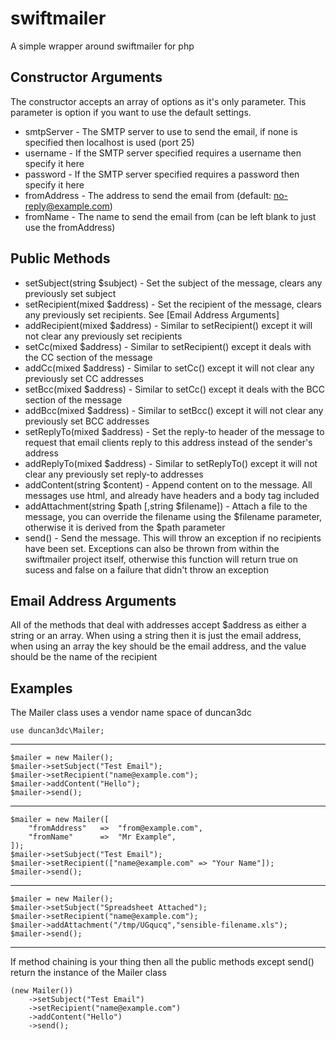swiftmailer
===========

A simple wrapper around swiftmailer for php


Constructor Arguments
---------------------
The constructor accepts an array of options as it's only parameter. This parameter is option if you want to use the default settings.
* smtpServer - The SMTP server to use to send the email, if none is specified then localhost is used (port 25)
* username - If the SMTP server specified requires a username then specify it here
* password - If the SMTP server specified requires a password then specify it here
* fromAddress - The address to send the email from (default: no-reply@example.com)
* fromName - The name to send the email from (can be left blank to just use the fromAddress)


Public Methods
--------------
* setSubject(string $subject) - Set the subject of the message, clears any previously set subject
* setRecipient(mixed $address) - Set the recipient of the message, clears any previously set recipients. See [Email Address Arguments]
* addRecipient(mixed $address) - Similar to setRecipient() except it will not clear any previously set recipients
* setCc(mixed $address) - Similar to setRecipient() except it deals with the CC section of the message
* addCc(mixed $address) - Similar to setCc() except it will not clear any previously set CC addresses
* setBcc(mixed $address) - Similar to setCc() except it deals with the BCC section of the message
* addBcc(mixed $address) - Similar to setBcc() except it will not clear any previously set BCC addresses
* setReplyTo(mixed $address) - Set the reply-to header of the message to request that email clients reply to this address instead of the sender's address
* addReplyTo(mixed $address) - Similar to setReplyTo() except it will not clear any previously set reply-to addresses
* addContent(string $content) - Append content on to the message. All messages use html, and already have headers and a body tag included
* addAttachment(string $path [,string $filename]) - Attach a file to the message, you can override the filename using the $filename parameter, otherwise it is derived from the $path parameter
* send() - Send the message. This will throw an exception if no recipients have been set. Exceptions can also be thrown from within the swiftmailer project itself, otherwise this function will return true on sucess and false on a failure that didn't throw an exception


Email Address Arguments
-----------------------
All of the methods that deal with addresses accept $address as either a string or an array. When using a string then it is just the email address, when using an array the key should be the email address, and the value should be the name of the recipient


Examples
--------

The Mailer class uses a vendor name space of duncan3dc
```
use duncan3dc\Mailer;
```

-------------------

```
$mailer = new Mailer();
$mailer->setSubject("Test Email");
$mailer->setRecipient("name@example.com");
$mailer->addContent("Hello");
$mailer->send();
```

-------------------

```
$mailer = new Mailer([
    "fromAddress"   =>  "from@example.com",
    "fromName"      =>  "Mr Example",
]);
$mailer->setSubject("Test Email");
$mailer->setRecipient(["name@example.com" => "Your Name"]);
$mailer->send();
```

-------------------

```
$mailer = new Mailer();
$mailer->setSubject("Spreadsheet Attached");
$mailer->setRecipient("name@example.com");
$mailer->addAttachment("/tmp/UGqucq","sensible-filename.xls");
$mailer->send();
```

-------------------

If method chaining is your thing then all the public methods except send() return the instance of the Mailer class
```
(new Mailer())
    ->setSubject("Test Email")
    ->setRecipient("name@example.com")
    ->addContent("Hello")
    ->send();
```
